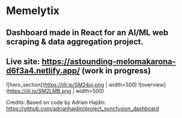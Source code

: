 # Memelytix 

## Dashboard made in React for an AI/ML web scraping & data aggregation project. 

## Live site: https://astounding-melomakarona-d6f3a4.netlify.app/ (work in progress)

![hero_section](https://iili.io/SM24uj.png | width=500)
![overview](https://iili.io/SM2LMB.png | width=500)

Credits: Based on code by Adrian Hajdin: https://github.com/adrianhajdin/project_syncfusion_dashboard
